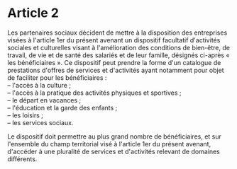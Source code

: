 # Article 2

Les partenaires sociaux décident de mettre à la disposition des entreprises visées à l'article 1er du présent avenant un dispositif facultatif d'activités sociales et culturelles visant à l'amélioration des conditions de bien-être, de travail, de vie et de santé des salariés et de leur famille, désignés ci-après « les bénéficiaires ». Ce dispositif peut prendre la forme d'un catalogue de prestations d'offres de services et d'activités ayant notamment pour objet de faciliter pour les bénéficiaires :  
 – l'accès à la culture ;  
 – l'accès à la pratique des activités physiques et sportives ;  
 – le départ en vacances ;  
 – l'éducation et la garde des enfants ;  
 – les loisirs ;  
 – les services sociaux.

Le dispositif doit permettre au plus grand nombre de bénéficiaires, et sur l'ensemble du champ territorial visé à l'article 1er du présent avenant, d'accéder à une pluralité de services et d'activités relevant de domaines différents.

